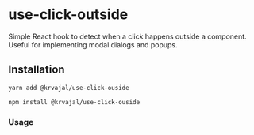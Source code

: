 # use-click-outside
Simple React hook to detect when a click happens outside a component.
Useful for implementing modal dialogs and popups.

## Installation

```bash
yarn add @krvajal/use-click-ouside
```

```
npm install @krvajal/use-click-ouside
```

### Usage


